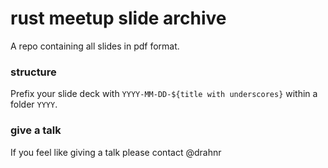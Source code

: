# rust meetup slide archive

A repo containing all slides in pdf format.

### structure

Prefix your slide deck with `YYYY-MM-DD-${title with underscores}`
within a folder `YYYY`.

### give a talk

If you feel like giving a talk please contact @drahnr 